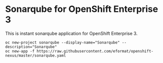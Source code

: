 # Sonarqube for OpenShift Enterprise 3

This is instant sonarqube application for OpenShift Enterprise 3.

```
oc new-project sonarqube --display-name="Sonarqube" --description="Sonarqube"
oc new-app -f https://raw.githubusercontent.com/eformat/openshift-nexus/master/sonarqube.yaml
```
